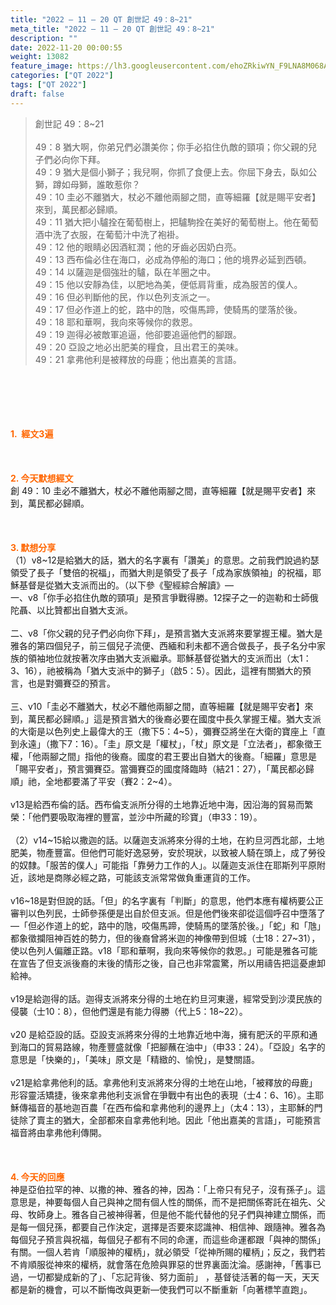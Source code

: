 ```yaml
---
title: "2022 – 11 – 20 QT 創世記 49：8~21"
meta_title: "2022 – 11 – 20 QT 創世記 49：8~21"
description: ""
date: 2022-11-20 00:00:55
weight: 13082
feature_image: https://lh3.googleusercontent.com/ehoZRkiwYN_F9LNA8M068AYxt73EavCZno-PD1cJRuf5BbSkQVUWr3gNEbt5kSs28Pb_Elg17kSrtf9ybWvojWoMV6I4tPM3vGRGDq6GkKkPdL2Gut4QAIw4-uykKUAtNiKgQKntvsU=w800
categories: ["QT 2022"]
tags: ["QT 2022"]
draft: false
---
```


<blockquote>創世記 49：8~21<br />
<br />
49：8 猶大啊，你弟兄們必讚美你；你手必掐住仇敵的頸項；你父親的兒子們必向你下拜。<br />
49：9 猶大是個小獅子；我兒啊，你抓了食便上去。你屈下身去，臥如公獅，蹲如母獅，誰敢惹你？<br />
49：10 圭必不離猶大，杖必不離他兩腳之間，直等細羅【就是賜平安者】來到，萬民都必歸順。<br />
49：11 猶大把小驢拴在葡萄樹上，把驢駒拴在美好的葡萄樹上。他在葡萄酒中洗了衣服，在葡萄汁中洗了袍褂。<br />
49：12 他的眼睛必因酒紅潤；他的牙齒必因奶白亮。<br />
49：13 西布倫必住在海口，必成為停船的海口；他的境界必延到西頓。<br />
49：14 以薩迦是個強壯的驢，臥在羊圈之中。<br />
49：15 他以安靜為佳，以肥地為美，便低肩背重，成為服苦的僕人。<br />
49：16 但必判斷他的民，作以色列支派之一。<br />
49：17 但必作道上的蛇，路中的虺，咬傷馬蹄，使騎馬的墜落於後。<br />
49：18 耶和華啊，我向來等候你的救恩。<br />
49：19 迦得必被敵軍追逼，他卻要追逼他們的腳跟。<br />
49：20 亞設之地必出肥美的糧食，且出君王的美味。<br />
49：21 拿弗他利是被釋放的母鹿；他出嘉美的言語。</blockquote><br />
&nbsp;<br />
<br />
&nbsp;<br />
<br />
<span style="color: #ff6600;"><strong>1.  經文3遍</strong></span><br />
<br />
&nbsp;<br />
<br />
<span style="color: #ff6600;"><strong>2. 今天默想經文<br />
</strong></span>創 49：10 圭必不離猶大，杖必不離他兩腳之間，直等細羅【就是賜平安者】來到，萬民都必歸順。<br />
<br />
&nbsp;<br />
<br />
<strong><span style="color: #ff6600;">3. 默想分享<br />
</span></strong>（1）v8~12是給猶大的話，猶大的名字裏有「讚美」的意思。之前我們說過約瑟領受了長子「雙倍的祝福」，而猶大則是領受了長子「成為家族領袖」的祝福，耶穌基督是從猶大支派而出的。（以下參《聖經綜合解讀》—<br />
一、v8「你手必掐住仇敵的頸項」是預言爭戰得勝。12探子之一的迦勒和士師俄陀聶、以比贊都出自猶大支派。<br />
<br />
二、v8「你父親的兒子們必向你下拜」，是預言猶大支派將來要掌握王權。猶大是雅各的第四個兒子，前三個兒子流便、西緬和利未都不適合做長子，長子名分中家族的領袖地位就按著次序由猶大支派繼承。耶穌基督從猶大的支派而出（太1：3、16），祂被稱為「猶大支派中的獅子」（啟5：5）。因此，這裡有關猶大的預言，也是對彌賽亞的預言。<br />
<br />
三、v10「圭必不離猶大，杖必不離他兩腳之間，直等細羅【就是賜平安者】來到，萬民都必歸順。」這是預言猶大的後裔必要在國度中長久掌握王權。猶大支派的大衛是以色列史上最偉大的王（撒下5：4~5），彌賽亞將坐在大衛的寶座上「直到永遠」（撒下7：16）。「圭」原文是「權杖」，「杖」原文是「立法者」，都象徵王權，「他兩腳之間」指他的後裔。國度的君王要出自猶大的後裔。「細羅」意思是「賜平安者」，預言彌賽亞。當彌賽亞的國度降臨時（結21：27），「萬民都必歸順」祂，全地都要滿了平安（賽2：2~4）。<br />
<br />
v13是給西布倫的話。西布倫支派所分得的土地靠近地中海，因沿海的貿易而繁榮：「他們要吸取海裡的豐富，並沙中所藏的珍寶」（申33：19）。<br />
<br />
（2）v14~15給以撒迦的話。以薩迦支派將來分得的土地，在約旦河西北部，土地肥美，物產豐富。但他們可能好逸惡勞，安於現狀，以致被人騎在頭上，成了勞役的奴隸。「服苦的僕人」可能指「靠勞力工作的人」。以薩迦支派住在耶斯列平原附近，該地是商隊必經之路，可能該支派常常做負重運貨的工作。<br />
<br />
v16~18是對但說的話。「但」的名字裏有「判斷」的意思，他們本應有權柄要公正審判以色列民，士師參孫便是出自於但支派。但是他們後來卻從這個呼召中墮落了—「但必作道上的蛇，路中的虺，咬傷馬蹄，使騎馬的墜落於後。」「蛇」和「虺」都象徵攔阻神百姓的勢力，但的後裔曾將米迦的神像帶到但城（士18：27~31），使以色列人偏離正路。v18「耶和華啊，我向來等候你的救恩。」可能是雅各可能在宣告了但支派後裔的末後的情形之後，自己也非常震驚，所以用禱告把這憂慮卸給神。<br />
<br />
v19是給迦得的話。迦得支派將來分得的土地在約旦河東邊，經常受到沙漠民族的侵襲（士10：8），但他們還是有能力得勝（代上5：18~22）。<br />
<br />
v20 是給亞設的話。亞設支派將來分得的土地靠近地中海，擁有肥沃的平原和通到海口的貿易路線，物產豐盛就像「把腳蘸在油中」（申33：24）。「亞設」名字的意思是「快樂的」，「美味」原文是「精緻的、愉悅」，是雙關語。<br />
<br />
v21是給拿弗他利的話。拿弗他利支派將來分得的土地在山地，「被釋放的母鹿」形容靈活矯捷，後來拿弗他利支派曾在爭戰中有出色的表現（士4：6、16）。主耶穌傳福音的基地迦百農「在西布倫和拿弗他利的邊界上」（太4：13），主耶穌的門徒除了賣主的猶大，全部都來自拿弗他利地。因此「他出嘉美的言語」，可能預言福音將由拿弗他利傳開。<br />
<br />
&nbsp;<br />
<br />
<strong><span style="color: #ff6600;">4. 今天的回應<br />
</span></strong>神是亞伯拉罕的神、以撒的神、雅各的神，因為：「上帝只有兒子，沒有孫子」。這意思是，神要每個人自己與神之間有個人性的關係，而不是把關係寄託在祖先、父母、牧師身上。雅各自己被神得著，但是他不能代替他的兒子們與神建立關係，而是每一個兒孫，都要自己作決定，選擇是否要來認識神、相信神、跟隨神。雅各為每個兒子預言與祝福，每個兒子都有不同的命運，而這些命運都跟「與神的關係」有關。一個人若肯「順服神的權柄」，就必領受「從神所賜的權柄」；反之，我們若不肯順服從神來的權柄，就會落在危險與罪惡的世界裏面沈淪。感謝神，「舊事已過，一切都變成新的了」、「忘記背後、努力面前」 ，基督徒活著的每一天，天天都是新的機會，可以不斷悔改與更新—使我們可以不斷重新「向著標竿直跑」。<br />
<br />
&nbsp;
        